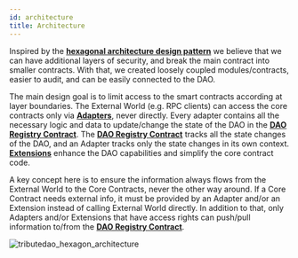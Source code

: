 ```yaml
---
id: architecture
title: Architecture
---
```


Inspired by the **[hexagonal architecture design pattern](<https://en.wikipedia.org/wiki/Hexagonal_architecture_(software)>)** we believe that we can have additional layers of security, and break the main contract into smaller contracts. With that, we created loosely coupled modules/contracts, easier to audit, and can be easily connected to the DAO.

The main design goal is to limit access to the smart contracts according at layer boundaries. The External World (e.g. RPC clients) can access the core contracts only via **[Adapters](/docs/intro/design/adapters/introduction)**, never directly. Every adapter contains all the necessary logic and data to update/change the state of the DAO in the **[DAO Registry Contract](/docs/contracts/core/dao-registry)**. The **[DAO Registry Contract](/docs/contracts/core/dao-registry)** tracks all the state changes of the DAO, and an Adapter tracks only the state changes in its own context. **[Extensions](/docs/intro/design/extensions/introduction)** enhance the DAO capabilities and simplify the core contract code.

A key concept here is to ensure the information always flows from the External World to the Core Contracts, never the other way around. If a Core Contract needs external info, it must be provided by an Adapter and/or an Extension instead of calling External World directly. In addition to that, only Adapters and/or Extensions that have access rights can push/pull information to/from the **[DAO Registry Contract](/docs/contracts/core/dao-registry)**.

![tributedao_hexagon_architecture](https://user-images.githubusercontent.com/708579/107689684-e7300200-6c87-11eb-89c0-7bfe7eddaaaf.png)

